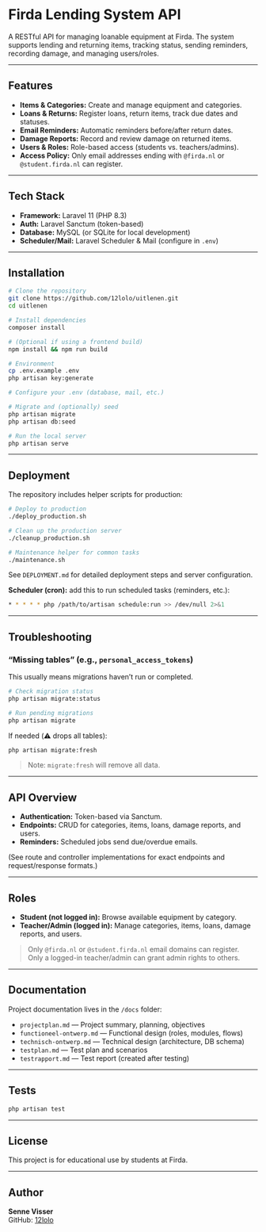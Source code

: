 # Firda Lending System API

A RESTful API for managing loanable equipment at Firda. The system supports lending and returning items, tracking status, sending reminders, recording damage, and managing users/roles.

---

## Features

- **Items & Categories:** Create and manage equipment and categories.
- **Loans & Returns:** Register loans, return items, track due dates and statuses.
- **Email Reminders:** Automatic reminders before/after return dates.
- **Damage Reports:** Record and review damage on returned items.
- **Users & Roles:** Role-based access (students vs. teachers/admins).
- **Access Policy:** Only email addresses ending with `@firda.nl` or `@student.firda.nl` can register.

---

## Tech Stack

- **Framework:** Laravel 11 (PHP 8.3)
- **Auth:** Laravel Sanctum (token-based)
- **Database:** MySQL (or SQLite for local development)
- **Scheduler/Mail:** Laravel Scheduler & Mail (configure in `.env`)

---

## Installation

```bash
# Clone the repository
git clone https://github.com/12lolo/uitlenen.git
cd uitlenen

# Install dependencies
composer install

# (Optional if using a frontend build)
npm install && npm run build

# Environment
cp .env.example .env
php artisan key:generate

# Configure your .env (database, mail, etc.)

# Migrate and (optionally) seed
php artisan migrate
php artisan db:seed

# Run the local server
php artisan serve
```

---

## Deployment

The repository includes helper scripts for production:

```bash
# Deploy to production
./deploy_production.sh

# Clean up the production server
./cleanup_production.sh

# Maintenance helper for common tasks
./maintenance.sh
```

See `DEPLOYMENT.md` for detailed deployment steps and server configuration.

**Scheduler (cron):** add this to run scheduled tasks (reminders, etc.):

```bash
* * * * * php /path/to/artisan schedule:run >> /dev/null 2>&1
```

---

## Troubleshooting

### “Missing tables” (e.g., `personal_access_tokens`)
This usually means migrations haven’t run or completed.

```bash
# Check migration status
php artisan migrate:status

# Run pending migrations
php artisan migrate
```

If needed (⚠️ drops all tables):

```bash
php artisan migrate:fresh
```

> Note: `migrate:fresh` will remove all data.

---

## API Overview

- **Authentication:** Token-based via Sanctum.
- **Endpoints:** CRUD for categories, items, loans, damage reports, and users.
- **Reminders:** Scheduled jobs send due/overdue emails.

(See route and controller implementations for exact endpoints and request/response formats.)

---

## Roles

- **Student (not logged in):** Browse available equipment by category.
- **Teacher/Admin (logged in):** Manage categories, items, loans, damage reports, and users.

> Only `@firda.nl` or `@student.firda.nl` email domains can register.  
> Only a logged-in teacher/admin can grant admin rights to others.

---

## Documentation

Project documentation lives in the `/docs` folder:

- `projectplan.md` — Project summary, planning, objectives  
- `functioneel-ontwerp.md` — Functional design (roles, modules, flows)  
- `technisch-ontwerp.md` — Technical design (architecture, DB schema)  
- `testplan.md` — Test plan and scenarios  
- `testrapport.md` — Test report (created after testing)

---

## Tests

```bash
php artisan test
```

---

## License

This project is for educational use by students at Firda.

---

## Author

**Senne Visser**  
GitHub: [12lolo](https://github.com/12lolo)
